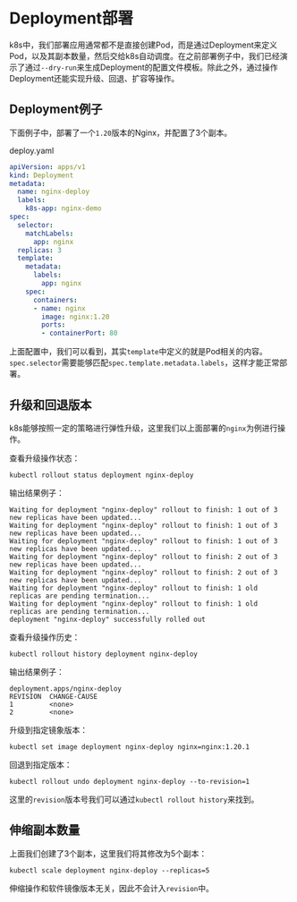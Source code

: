 # Deployment部署

k8s中，我们部署应用通常都不是直接创建Pod，而是通过Deployment来定义Pod，以及其副本数量，然后交给k8s自动调度。在之前部署例子中，我们已经演示了通过`--dry-run`来生成Deployment的配置文件模板。除此之外，通过操作Deployment还能实现升级、回退、扩容等操作。

## Deployment例子

下面例子中，部署了一个`1.20`版本的Nginx，并配置了3个副本。

deploy.yaml
```yml
apiVersion: apps/v1
kind: Deployment
metadata:
  name: nginx-deploy
  labels:
    k8s-app: nginx-demo
spec:
  selector:
    matchLabels:
      app: nginx
  replicas: 3
  template:
    metadata:
      labels:
        app: nginx
    spec:
      containers:
      - name: nginx
        image: nginx:1.20
        ports:
        - containerPort: 80
```

上面配置中，我们可以看到，其实`template`中定义的就是Pod相关的内容。`spec.selector`需要能够匹配`spec.template.metadata.labels`，这样才能正常部署。

## 升级和回退版本

k8s能够按照一定的策略进行弹性升级，这里我们以上面部署的`nginx`为例进行操作。

查看升级操作状态：
```
kubectl rollout status deployment nginx-deploy
```

输出结果例子：

```
Waiting for deployment "nginx-deploy" rollout to finish: 1 out of 3 new replicas have been updated...
Waiting for deployment "nginx-deploy" rollout to finish: 1 out of 3 new replicas have been updated...
Waiting for deployment "nginx-deploy" rollout to finish: 1 out of 3 new replicas have been updated...
Waiting for deployment "nginx-deploy" rollout to finish: 2 out of 3 new replicas have been updated...
Waiting for deployment "nginx-deploy" rollout to finish: 2 out of 3 new replicas have been updated...
Waiting for deployment "nginx-deploy" rollout to finish: 1 old replicas are pending termination...
Waiting for deployment "nginx-deploy" rollout to finish: 1 old replicas are pending termination...
deployment "nginx-deploy" successfully rolled out
```

查看升级操作历史：
```
kubectl rollout history deployment nginx-deploy
```

输出结果例子：
```
deployment.apps/nginx-deploy
REVISION  CHANGE-CAUSE
1         <none>
2         <none>
```

升级到指定镜象版本：
```
kubectl set image deployment nginx-deploy nginx=nginx:1.20.1
```

回退到指定版本：
```
kubectl rollout undo deployment nginx-deploy --to-revision=1
```

这里的`revision`版本号我们可以通过`kubectl rollout history`来找到。

## 伸缩副本数量

上面我们创建了3个副本，这里我们将其修改为5个副本：

```
kubectl scale deployment nginx-deploy --replicas=5
```

伸缩操作和软件镜像版本无关，因此不会计入`revision`中。

